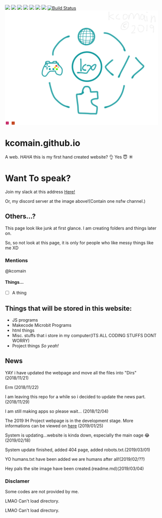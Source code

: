 [![](https://img.shields.io/discord/397074345475964929.svg?style=plastic)](https://discord.gg/8DRnhev)
![](https://img.shields.io/github/repo-size/kcomain/kcomain.github.io.svg?label=Repository%20size&style=popout)
![](https://img.shields.io/github/downloads/kcomain/kcomain.github.io/total.svg)
[![](https://img.shields.io/github/issues/kcomain/kcomain.github.io.svg)](https://github.com/kcomain/kcomain.github.io/issues)
![](https://img.shields.io/github/license/kcomain/kcomain.github.io.svg)
[![](https://img.shields.io/github/release-pre/kcomain/kcomain.github.io.svg)](https://github.com/kcomain/kcomain.github.io/releases)
[![](https://img.shields.io/website-up-down-green-red/https/shields.io.svg?label=Website)](https://kcomain.github.io)
[![Build Status](https://travis-ci.com/kcomain/kcomain.github.io.svg?branch=master)](https://travis-ci.com/kcomain/kcomain.github.io)
[![Web Image](resources/86EB92AA-CEC9-4E95-8542-00B9ECCCB03D.png)](https://kcomain.github.io)
# kcomain.github.io
A web.
_HAHA_
this is my first hand created website? :ok_hand:
Yes
:innocent:
:sunny:

# Want To speak?
Join my slack at this address [Here!](https://join.slack.com/t/kcocorp-prst/shared_invite/enQtNTA1OTE0MzQzMzk3LWVhMjA3YmZmNmIwOWJlN2RhNTE1ODYxN2ZkMGRmMDQ1ZmU3YjgzMDk4OWM0NTVkNDY5OGU1ZTc2NDYzMDE2M2Q)

Or, my discord server at the image above!(Contain one nsfw channel.)
## Others...?
This page look like junk at first glance.
I am creating folders and things later on.

So, so not look at this page, it is only for people who like messy things like me XD
### Mentions
@kcomain
#### Things...
- [ ] A thing
## Things that will be stored in this website:
* JS programs
* Makecode Microbit Programs
* html things
* Misc. stuffs that i store in my computer(ITS ALL CODING STUFFS DONT WORRY)
* Project things
*So yeah!*

## News 
YAY i have updated the webpage and move all the files into "Dirs" (2018/11/21)

Erm (2018/11/22)

I am leaving this repo for a while so i decided to update the news part. (2018/11/29)

I am still making apps so please wait... (2018/12/04)

The 2019 IH Project webpage is in the development stage. More informations can be viewed on [here](https://kcomain.github.io/ihpj) (2019/01/25)

System is updating...website is kinda down, especially the main oage :joy: (2019/02/18)

System update finished, added 404 page, added robots.txt.(2019/03/01)

YO humans.txt have been added we are humans after all!(2019/02/??)

Hey pals the site image have been created.(readme.md)(2019/03/04)

### Disclamer
Some codes are not provided by me.

<p id="dirlocachag">LMAO Can't load directory.</p>
      <script>
      var dir = location.pathname.substring(0,location.pathname.lastIndexOf('/')+1);
      document.getElementById("dirlocachag").innerHTML = "Current Directory is "+dir;
     </script><p id="dirlocachag">LMAO Can't load directory.</p>
      <script>
      var dir = location.pathname.substring(0,location.pathname.lastIndexOf('/')+1);
      document.getElementById("dirlocachag").innerHTML = "Current Directory is "+dir;
     </script>
